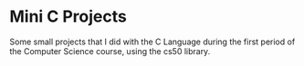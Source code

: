 # Mini C Projects
Some small projects that I did with the C Language during the first period of the Computer Science course, using the cs50 library.

